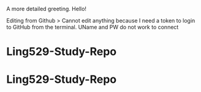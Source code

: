 A more detailed greeting. Hello!

Editing from Github > Cannot edit anything because I need a token to login to GitHub from the terminal. UName and PW do not work to connect
# Ling529-Study-Repo
# Ling529-Study-Repo
